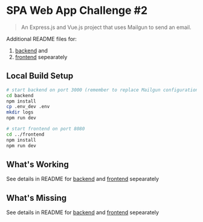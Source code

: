 # SPA Web App Challenge #2

> An Express.js and Vue.js project that uses Mailgun to send an email.

Additional README files for:
1. [backend](./backend) and 
1. [frontend](./frontend) sepearately

## Local Build Setup

``` bash
# start backend on port 3000 (remember to replace Mailgun configuration variables in .env)
cd backend
npm install
cp .env_dev .env
mkdir logs
npm run dev

# start frontend on port 8080
cd ../frontend
npm install
npm run dev
```

## What's Working

See details in README for [backend](./backend) and [frontend](./frontend) sepearately

## What's Missing

See details in README for [backend](./backend) and [frontend](./frontend) sepearately
